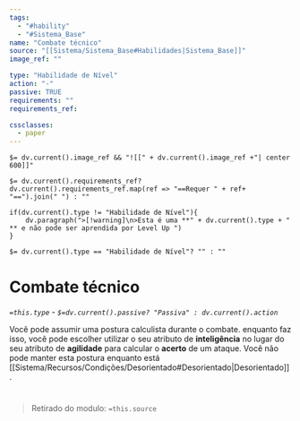 ```yaml
---
tags:
  - "#hability"
  - "#Sistema_Base"
name: "Combate técnico"
source: "[[Sistema/Sistema_Base#Habilidades|Sistema_Base]]"
image_ref: ""

type: "Habilidade de Nível"
action: "-"
passive: TRUE
requirements: ""
requirements_ref:  

cssclasses:
  - paper
---
```

`$= dv.current().image_ref && "![[" + dv.current().image_ref +"| center 600]]"`


`$= dv.current().requirements_ref? dv.current().requirements_ref.map(ref => "==Requer " + ref+ "==").join(" ") : ""`

```dataviewjs
if(dv.current().type != "Habilidade de Nível"){
	dv.paragraph(">[!warning]\n>Esta é uma **" + dv.current().type + " ** e não pode ser aprendida por Level Up ")
}
```


`$= dv.current().type == "Habilidade de Nível"? "" : ""`
# Combate técnico
*`=this.type` - `$=dv.current().passive? "Passiva" : dv.current().action`*

Você pode assumir uma postura calculista durante o combate. enquanto faz isso, você pode escolher utilizar o seu atributo de **inteligência** no lugar do seu atributo de **agilidade** para calcular o **acerto** de um ataque. Você não pode manter esta postura enquanto está [[Sistema/Recursos/Condições/Desorientado#Desorientado|Desorientado]].


#
> Retirado do modulo: `=this.source`